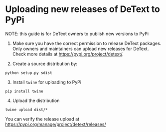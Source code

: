 Uploading new releases of DeText to PyPi
=========
NOTE: this guide is for DeText owners to publish new versions to PyPi

1. Make sure you have the correct permission to release DeText packages. Only owners and maintainers can upload new releases for DeText. Check more details at https://pypi.org/project/detext/.

2. Create a source distribution by:

```
python setup.py sdist
```

3. Install `twine` for uploading to PyPi

```
pip install twine
```

4. Upload the distribution

```
twine upload dist/*
```

You can verify the release upload at https://pypi.org/manage/project/detext/releases/
